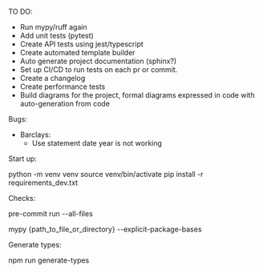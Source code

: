 TO DO:

- Run mypy/ruff again
- Add unit tests (pytest)
- Create API tests using jest/typescript
- Create automated template builder
- Auto generate project documentation (sphinx?)
- Set up CI/CD to run tests on each pr or commit.
- Create a changelog
- Create performance tests
- Build diagrams for the project, formal diagrams expressed in code with auto-generation from code

Bugs:

- Barclays:
  - Use statement date year is not working

Start up:

python -m venv venv
source venv/bin/activate
pip install -r requirements_dev.txt



Checks:

pre-commit run --all-files

mypy {path_to_file_or_directory} --explicit-package-bases


Generate types:

npm run generate-types